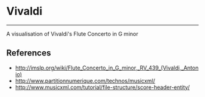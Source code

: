 # Vivaldi
-------------

A visualisation of Vivaldi's Flute Concerto in G minor
 
## References 

* http://imslp.org/wiki/Flute_Concerto_in_G_minor,_RV_439_(Vivaldi,_Antonio)
* http://www.partitionnumerique.com/technos/musicxml/
* http://www.musicxml.com/tutorial/file-structure/score-header-entity/
